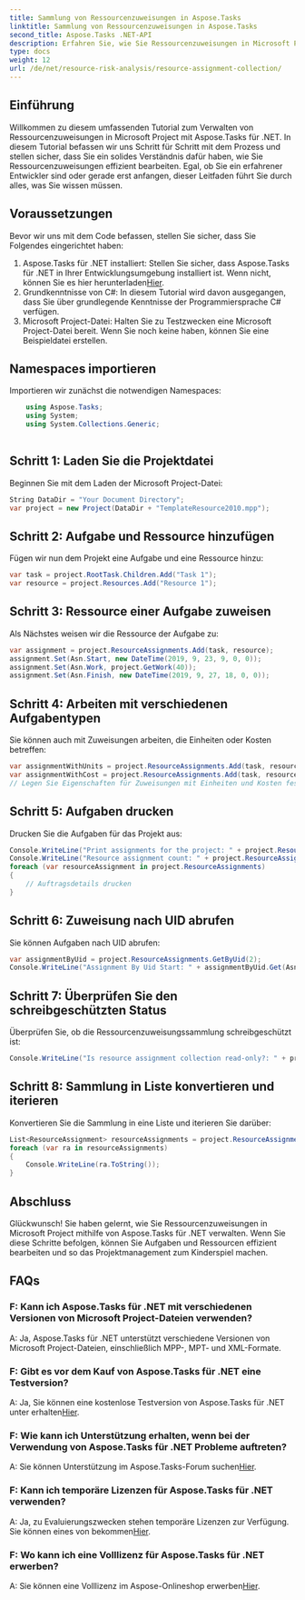 ```yaml
---
title: Sammlung von Ressourcenzuweisungen in Aspose.Tasks
linktitle: Sammlung von Ressourcenzuweisungen in Aspose.Tasks
second_title: Aspose.Tasks .NET-API
description: Erfahren Sie, wie Sie Ressourcenzuweisungen in Microsoft Project mit Aspose.Tasks für .NET verwalten. Schritt-für-Schritt-Anleitung mit Codebeispielen.
type: docs
weight: 12
url: /de/net/resource-risk-analysis/resource-assignment-collection/
---
```

## Einführung
Willkommen zu diesem umfassenden Tutorial zum Verwalten von Ressourcenzuweisungen in Microsoft Project mit Aspose.Tasks für .NET. In diesem Tutorial befassen wir uns Schritt für Schritt mit dem Prozess und stellen sicher, dass Sie ein solides Verständnis dafür haben, wie Sie Ressourcenzuweisungen effizient bearbeiten. Egal, ob Sie ein erfahrener Entwickler sind oder gerade erst anfangen, dieser Leitfaden führt Sie durch alles, was Sie wissen müssen.
## Voraussetzungen
Bevor wir uns mit dem Code befassen, stellen Sie sicher, dass Sie Folgendes eingerichtet haben:
1.  Aspose.Tasks für .NET installiert: Stellen Sie sicher, dass Aspose.Tasks für .NET in Ihrer Entwicklungsumgebung installiert ist. Wenn nicht, können Sie es hier herunterladen[Hier](https://releases.aspose.com/tasks/net/).
2. Grundkenntnisse von C#: In diesem Tutorial wird davon ausgegangen, dass Sie über grundlegende Kenntnisse der Programmiersprache C# verfügen.
3. Microsoft Project-Datei: Halten Sie zu Testzwecken eine Microsoft Project-Datei bereit. Wenn Sie noch keine haben, können Sie eine Beispieldatei erstellen.

## Namespaces importieren
Importieren wir zunächst die notwendigen Namespaces:
```csharp
    using Aspose.Tasks;
    using System;
    using System.Collections.Generic;
    
```
## Schritt 1: Laden Sie die Projektdatei
Beginnen Sie mit dem Laden der Microsoft Project-Datei:
```csharp
String DataDir = "Your Document Directory";
var project = new Project(DataDir + "TemplateResource2010.mpp");
```
## Schritt 2: Aufgabe und Ressource hinzufügen
Fügen wir nun dem Projekt eine Aufgabe und eine Ressource hinzu:
```csharp
var task = project.RootTask.Children.Add("Task 1");
var resource = project.Resources.Add("Resource 1");
```
## Schritt 3: Ressource einer Aufgabe zuweisen
Als Nächstes weisen wir die Ressource der Aufgabe zu:
```csharp
var assignment = project.ResourceAssignments.Add(task, resource);
assignment.Set(Asn.Start, new DateTime(2019, 9, 23, 9, 0, 0));
assignment.Set(Asn.Work, project.GetWork(40));
assignment.Set(Asn.Finish, new DateTime(2019, 9, 27, 18, 0, 0));
```
## Schritt 4: Arbeiten mit verschiedenen Aufgabentypen
Sie können auch mit Zuweisungen arbeiten, die Einheiten oder Kosten betreffen:
```csharp
var assignmentWithUnits = project.ResourceAssignments.Add(task, resource, 1d);
var assignmentWithCost = project.ResourceAssignments.Add(task, resource);
// Legen Sie Eigenschaften für Zuweisungen mit Einheiten und Kosten fest, ähnlich wie in Schritt 3 gezeigt
```
## Schritt 5: Aufgaben drucken
Drucken Sie die Aufgaben für das Projekt aus:
```csharp
Console.WriteLine("Print assignments for the project: " + project.ResourceAssignments.ParentProject.Get(Prj.Name));
Console.WriteLine("Resource assignment count: " + project.ResourceAssignments.Count);
foreach (var resourceAssignment in project.ResourceAssignments)
{
    // Auftragsdetails drucken
}
```
## Schritt 6: Zuweisung nach UID abrufen
Sie können Aufgaben nach UID abrufen:
```csharp
var assignmentByUid = project.ResourceAssignments.GetByUid(2);
Console.WriteLine("Assignment By Uid Start: " + assignmentByUid.Get(Asn.Start));
```
## Schritt 7: Überprüfen Sie den schreibgeschützten Status
Überprüfen Sie, ob die Ressourcenzuweisungssammlung schreibgeschützt ist:
```csharp
Console.WriteLine("Is resource assignment collection read-only?: " + project.ResourceAssignments.IsReadOnly);
```
## Schritt 8: Sammlung in Liste konvertieren und iterieren
Konvertieren Sie die Sammlung in eine Liste und iterieren Sie darüber:
```csharp
List<ResourceAssignment> resourceAssignments = project.ResourceAssignments.ToList();
foreach (var ra in resourceAssignments)
{
    Console.WriteLine(ra.ToString());
}
```

## Abschluss
Glückwunsch! Sie haben gelernt, wie Sie Ressourcenzuweisungen in Microsoft Project mithilfe von Aspose.Tasks für .NET verwalten. Wenn Sie diese Schritte befolgen, können Sie Aufgaben und Ressourcen effizient bearbeiten und so das Projektmanagement zum Kinderspiel machen.
## FAQs
### F: Kann ich Aspose.Tasks für .NET mit verschiedenen Versionen von Microsoft Project-Dateien verwenden?
A: Ja, Aspose.Tasks für .NET unterstützt verschiedene Versionen von Microsoft Project-Dateien, einschließlich MPP-, MPT- und XML-Formate.
### F: Gibt es vor dem Kauf von Aspose.Tasks für .NET eine Testversion?
 A: Ja, Sie können eine kostenlose Testversion von Aspose.Tasks für .NET unter erhalten[Hier](https://releases.aspose.com/).
### F: Wie kann ich Unterstützung erhalten, wenn bei der Verwendung von Aspose.Tasks für .NET Probleme auftreten?
 A: Sie können Unterstützung im Aspose.Tasks-Forum suchen[Hier](https://forum.aspose.com/c/tasks/15).
### F: Kann ich temporäre Lizenzen für Aspose.Tasks für .NET verwenden?
 A: Ja, zu Evaluierungszwecken stehen temporäre Lizenzen zur Verfügung. Sie können eines von bekommen[Hier](https://purchase.aspose.com/temporary-license/).
### F: Wo kann ich eine Volllizenz für Aspose.Tasks für .NET erwerben?
 A: Sie können eine Volllizenz im Aspose-Onlineshop erwerben[Hier](https://purchase.aspose.com/buy).